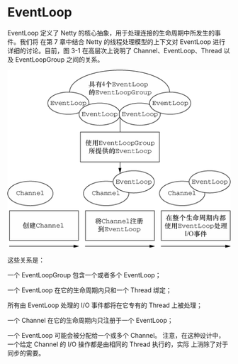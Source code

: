 # EventLoop

EventLoop 定义了 Netty 的核心抽象，用于处理连接的生命周期中所发生的事件。我们将 在第 7 章中结合 Netty 的线程处理模型的上下文对 EventLoop 进行详细的讨论。目前，图 3-1 在高层次上说明了 Channel、EventLoop、Thread 以及 EventLoopGroup 之间的关系。

![](../.gitbook/assets/image-097.png)

这些关系是：

一个 EventLoopGroup 包含一个或者多个 EventLoop；&#x20;

&#x20;一个 EventLoop 在它的生命周期内只和一个 Thread 绑定；&#x20;

&#x20;所有由 EventLoop 处理的 I/O 事件都将在它专有的 Thread 上被处理；&#x20;

&#x20;一个 Channel 在它的生命周期内只注册于一个 EventLoop；&#x20;

&#x20;一个 EventLoop 可能会被分配给一个或多个 Channel。 注意，在这种设计中，一个给定 Channel 的 I/O 操作都是由相同的 Thread 执行的，实际 上消除了对于同步的需要。
